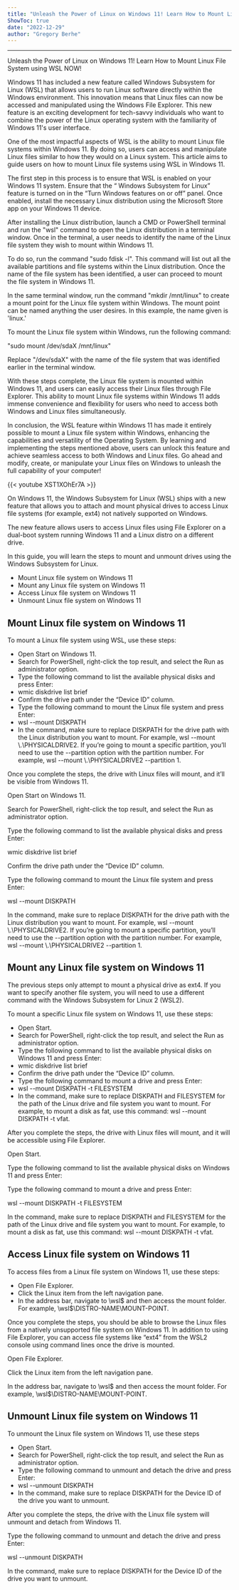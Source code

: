 ```yaml
---
title: "Unleash the Power of Linux on Windows 11! Learn How to Mount Linux File System using WSL NOW!"
ShowToc: true 
date: "2022-12-29"
author: "Gregory Berhe"
---
```

*****
Unleash the Power of Linux on Windows 11! Learn How to Mount Linux File System using WSL NOW!

Windows 11 has included a new feature called Windows Subsystem for Linux (WSL) that allows users to run Linux software directly within the Windows environment. This innovation means that Linux files can now be accessed and manipulated using the Windows File Explorer. This new feature is an exciting development for tech-savvy individuals who want to combine the power of the Linux operating system with the familiarity of Windows 11's user interface. 

One of the most impactful aspects of WSL is the ability to mount Linux file systems within Windows 11. By doing so, users can access and manipulate Linux files similar to how they would on a Linux system. This article aims to guide users on how to mount Linux file systems using WSL in Windows 11.

The first step in this process is to ensure that WSL is enabled on your Windows 11 system. Ensure that the “ Windows Subsystem for Linux” feature is turned on in the “Turn Windows features on or off” panel. Once enabled, install the necessary Linux distribution using the Microsoft Store app on your Windows 11 device.

After installing the Linux distribution, launch a CMD or PowerShell terminal and run the "wsl" command to open the Linux distribution in a terminal window. Once in the terminal, a user needs to identify the name of the Linux file system they wish to mount within Windows 11. 

To do so, run the command "sudo fdisk -l". This command will list out all the available partitions and file systems within the Linux distribution. Once the name of the file system has been identified, a user can proceed to mount the file system in Windows 11.

In the same terminal window, run the command "mkdir /mnt/linux" to create a mount point for the Linux file system within Windows. The mount point can be named anything the user desires. In this example, the name given is 'linux.'

To mount the Linux file system within Windows, run the following command:

"sudo mount /dev/sdaX /mnt/linux"

Replace "/dev/sdaX" with the name of the file system that was identified earlier in the terminal window.

With these steps complete, the Linux file system is mounted within Windows 11, and users can easily access their Linux files through File Explorer. This ability to mount Linux file systems within Windows 11 adds immense convenience and flexibility for users who need to access both Windows and Linux files simultaneously.

In conclusion, the WSL feature within Windows 11 has made it entirely possible to mount a Linux file system within Windows, enhancing the capabilities and versatility of the Operating System. By learning and implementing the steps mentioned above, users can unlock this feature and achieve seamless access to both Windows and Linux files. Go ahead and modify, create, or manipulate your Linux files on Windows to unleash the full capability of your computer!

{{< youtube XST1XOhEr7A >}} 



On Windows 11, the Windows Subsystem for Linux (WSL) ships with a new feature that allows you to attach and mount physical drives to access Linux file systems (for example, ext4) not natively supported on Windows.
 
The new feature allows users to access Linux files using File Explorer on a dual-boot system running Windows 11 and a Linux distro on a different drive.
 
In this guide, you will learn the steps to mount and unmount drives using the Windows Subsystem for Linux.
 
- Mount Linux file system on Windows 11
 - Mount any Linux file system on Windows 11
 - Access Linux file system on Windows 11
 - Unmount Linux file system on Windows 11

 
## Mount Linux file system on Windows 11
 
To mount a Linux file system using WSL, use these steps:
 
- Open Start on Windows 11.
 - Search for PowerShell, right-click the top result, and select the Run as administrator option.
 - Type the following command to list the available physical disks and press Enter:
 - wmic diskdrive list brief
 - Confirm the drive path under the “Device ID” column.
 - Type the following command to mount the Linux file system and press Enter:
 - wsl --mount DISKPATH
 - In the command, make sure to replace DISKPATH for the drive path with the Linux distribution you want to mount. For example, wsl --mount \\.\PHYSICALDRIVE2. If you’re going to mount a specific partition, you’ll need to use the --partition option with the partition number. For example, wsl --mount \\.\PHYSICALDRIVE2 --partition 1.

 
Once you complete the steps, the drive with Linux files will mount, and it’ll be visible from Windows 11.
 
Open Start on Windows 11.
 
Search for PowerShell, right-click the top result, and select the Run as administrator option.
 
Type the following command to list the available physical disks and press Enter:
 
wmic diskdrive list brief
 
Confirm the drive path under the “Device ID” column.
 
Type the following command to mount the Linux file system and press Enter:
 
wsl --mount DISKPATH
 

 
In the command, make sure to replace DISKPATH for the drive path with the Linux distribution you want to mount. For example, wsl --mount \\.\PHYSICALDRIVE2. If you’re going to mount a specific partition, you’ll need to use the --partition option with the partition number. For example, wsl --mount \\.\PHYSICALDRIVE2 --partition 1.
 
## Mount any Linux file system on Windows 11
 
The previous steps only attempt to mount a physical drive as ext4. If you want to specify another file system, you will need to use a different command with the Windows Subsystem for Linux 2 (WSL2).
 
To mount a specific Linux file system on Windows 11, use these steps:
 
- Open Start.
 - Search for PowerShell, right-click the top result, and select the Run as administrator option.
 - Type the following command to list the available physical disks on Windows 11 and press Enter:
 - wmic diskdrive list brief
 - Confirm the drive path under the “Device ID” column.
 - Type the following command to mount a drive and press Enter:
 - wsl --mount DISKPATH -t FILESYSTEM
 - In the command, make sure to replace DISKPATH and FILESYSTEM for the path of the Linux drive and file system you want to mount. For example, to mount a disk as fat, use this command: wsl --mount DISKPATH  -t vfat.

 
After you complete the steps, the drive with Linux files will mount, and it will be accessible using File Explorer.
 
Open Start.
 
Type the following command to list the available physical disks on Windows 11 and press Enter:
 
Type the following command to mount a drive and press Enter:
 
wsl --mount DISKPATH -t FILESYSTEM
 
In the command, make sure to replace DISKPATH and FILESYSTEM for the path of the Linux drive and file system you want to mount. For example, to mount a disk as fat, use this command: wsl --mount DISKPATH  -t vfat.
 
## Access Linux file system on Windows 11
 
To access files from a Linux file system on Windows 11, use these steps:
 
- Open File Explorer.
 - Click the Linux item from the left navigation pane.
 - In the address bar, navigate to \wsl$ and then access the mount folder. For example, \\wsl$\\DISTRO-NAME\\MOUNT-POINT.

 
Once you complete the steps, you should be able to browse the Linux files from a natively unsupported file system on Windows 11. In addition to using File Explorer, you can access file systems like “ext4” from the WSL2 console using command lines once the drive is mounted.
 
Open File Explorer.
 
Click the Linux item from the left navigation pane.
 
In the address bar, navigate to \wsl$ and then access the mount folder. For example, \\wsl$\\DISTRO-NAME\\MOUNT-POINT.
 
## Unmount Linux file system on Windows 11
 
To unmount the Linux file system on Windows 11, use these steps
 
- Open Start.
 - Search for PowerShell, right-click the top result, and select the Run as administrator option.
 - Type the following command to unmount and detach the drive and press Enter:
 - wsl --unmount DISKPATH
 - In the command, make sure to replace DISKPATH for the Device ID of the drive you want to unmount.

 
After you complete the steps, the drive with the Linux file system will unmount and detach from Windows 11.
 
Type the following command to unmount and detach the drive and press Enter:
 
wsl --unmount DISKPATH
 
In the command, make sure to replace DISKPATH for the Device ID of the drive you want to unmount.




